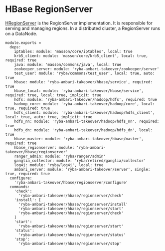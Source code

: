 
# HBase RegionServer

[HRegionServer](http://hbase.apache.org/book.html#regionserver.arch) is the
RegionServer implementation.
It is responsible for serving and managing regions. 
In a distributed cluster, a RegionServer runs on a DataNode.

    module.exports =
      deps:
        iptables: module: 'masson/core/iptables', local: true
        krb5_client: module: 'masson/core/krb5_client', local: true, required: true
        java: module: 'masson/commons/java', local: true
        zookeeper_server: module: 'ryba-ambari-takeover/zookeeper/server'
        test_user: module: 'ryba/commons/test_user', local: true, auto: true
        hbase: module: 'ryba-ambari-takeover/hbase/service', required: true
        hbase_local: module: 'ryba-ambari-takeover/hbase/service', required: true, local: true, implicit: true
        hdfs: module: 'ryba-ambari-takeover/hadoop/hdfs', required: true
        hadoop_core: module: 'ryba-ambari-takeover/hadoop/core', local: true, required: true
        hdfs_client: module: 'ryba-ambari-takeover/hadoop/hdfs_client', local: true, auto: true, implicit: true
        hdfs_nn: module: 'ryba-ambari-takeover/hadoop/hdfs_nn', required: true
        hdfs_dn: module: 'ryba-ambari-takeover/hadoop/hdfs_dn', local: true
        hbase_master: module: 'ryba-ambari-takeover/hbase/master', required: true
        hbase_regionserver: module: 'ryba-ambari-takeover/hbase/regionserver'
        ranger_admin: module: 'ryba/ranger/admin'
        ganglia_collector: module: 'ryba/retired/ganglia/collector'
        log4j: module: 'ryba/log4j', local: true
        ambari_server: module: 'ryba-ambari-takeover/server', single: true, required: true
      configure:
        'ryba-ambari-takeover/hbase/regionserver/configure'
      commands:
        'check':
          'ryba-ambari-takeover/hbase/regionserver/check'
        'install': [
          'ryba-ambari-takeover/hbase/regionserver/install'
          'ryba-ambari-takeover/hbase/regionserver/start'
          'ryba-ambari-takeover/hbase/regionserver/check'
        ]
        'start':
          'ryba-ambari-takeover/hbase/regionserver/start'
        'status':
          'ryba-ambari-takeover/hbase/regionserver/status'
        'stop':
          'ryba-ambari-takeover/hbase/regionserver/stop'

